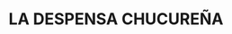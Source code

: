 ---
title: "LA DESPENSA CHUCUREÑA"
url: /san-vicente-de-chucuri/la-despensa-chucurena/
shop: supermercado
---